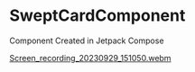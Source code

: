 # SweptCardComponent


Component Created in Jetpack Compose


[Screen_recording_20230929_151050.webm](https://github.com/grimarj89/SweptCardComponent/assets/4397770/f4414e55-2dec-4603-a960-d94584b165c6)
